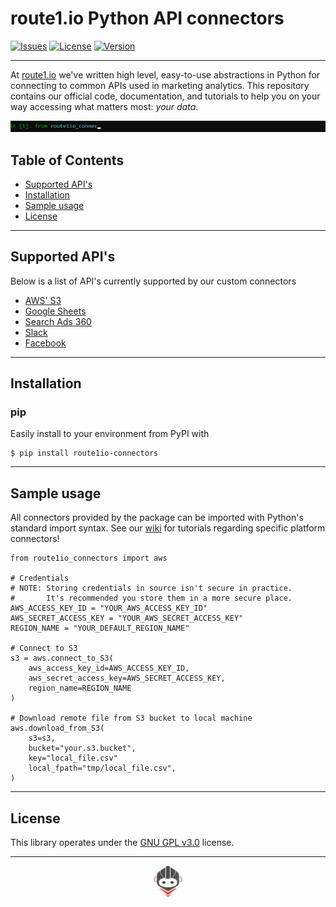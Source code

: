 # route1.io Python API connectors

[![Issues](https://img.shields.io/github/issues/route1io/route1io-python-connectors)](https://github.com/route1io/route1io-python-connectors/issues)
[![License](https://img.shields.io/github/license/route1io/route1io-python-connectors)](https://www.gnu.org/licenses/gpl-3.0.en.html)
[![Version](https://img.shields.io/pypi/v/route1io-connectors?color=brightgreen)](https://pypi.org/project/route1io-connectors/)

---

At [route1.io](http://route1.io/index.html) we've written high level, easy-to-use abstractions in Python for connecting to common APIs used in marketing analytics. This repository contains our official code, documentation, and tutorials to help you on your way accessing what matters most: *your data*.

![Sample gif showing importing the connectors](media/route1io_import.gif)

## Table of Contents
* [Supported API's](#supported)
* [Installation](#installation)
* [Sample usage](#usage)
* [License](#license)

---

## Supported API's <a name="supported"></a>
Below is a list of API's currently supported by our custom connectors
* [AWS' S3](route1io_connectors/aws.py)
* [Google Sheets](route1io_connectors/gsheets.py)
* [Search Ads 360](route1io_connectors/sa360.py)
* [Slack](route1io_connectors/slack.py)
* [Facebook](route1io_connectors/facebook.py)

---

## Installation <a name="installation"></a>

### pip
Easily install to your environment from PyPI with 
```shell
$ pip install route1io-connectors
```

---

## Sample usage <a name="usage"></a>
All connectors provided by the package can be imported with Python's standard import syntax. See our [wiki](https://github.com/route1io/route1io-python-connectors/wiki) for tutorials regarding specific platform connectors!


```python3
from route1io_connectors import aws

# Credentials 
# NOTE: Storing credentials in source isn't secure in practice. 
#       It's recommended you store them in a more secure place.
AWS_ACCESS_KEY_ID = "YOUR_AWS_ACCESS_KEY_ID"
AWS_SECRET_ACCESS_KEY = "YOUR_AWS_SECRET_ACCESS_KEY"
REGION_NAME = "YOUR_DEFAULT_REGION_NAME"

# Connect to S3 
s3 = aws.connect_to_S3(
    aws_access_key_id=AWS_ACCESS_KEY_ID,
    aws_secret_access_key=AWS_SECRET_ACCESS_KEY,
    region_name=REGION_NAME
)

# Download remote file from S3 bucket to local machine
aws.download_from_S3(
    s3=s3,
    bucket="your.s3.bucket",
    key="local_file.csv"
    local_fpath="tmp/local_file.csv",
)
```

<!-- ---

## Documentation <a name="documentation"></a>
The official documentation can be found [here](docs/_build/html/index.html). -->

---

## License <a name="license"></a>
This library operates under the [GNU GPL v3.0](LICENSE) license.

---

<p align="center">
  <img src="media/route1io.png" width="50px">
</p>

